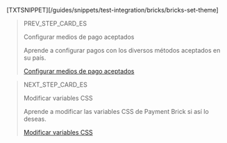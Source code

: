 [TXTSNIPPET][/guides/snippets/test-integration/bricks/bricks-set-theme]

> PREV_STEP_CARD_ES 
>
> Configurar medios de pago aceptados
>
> Aprende a configurar pagos con los diversos métodos aceptados en su país.
>
> [Configurar medios de pago aceptados](/developers/es/docs/checkout-bricks/payment-brick/additional-customization/configure-payment-methods)

> NEXT_STEP_CARD_ES
>
> Modificar variables CSS
>
> Aprende a modificar las variables CSS de Payment Brick si así lo deseas.
>
> [Modificar variables CSS](/developers/es/docs/checkout-bricks/payment-brick/additional-customization/modify-css-variables)